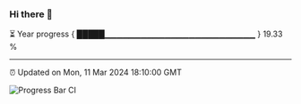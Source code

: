 ### Hi there 👋

⏳ Year progress { █████▁▁▁▁▁▁▁▁▁▁▁▁▁▁▁▁▁▁▁▁▁▁▁▁▁ } 19.33 %

---

⏰ Updated on Mon, 11 Mar 2024 18:10:00 GMT

![Progress Bar CI](https://github.com/Shyam-Makwana/GitHub-Actions-Demo/workflows/Progress%20Bar%20CI/badge.svg)
